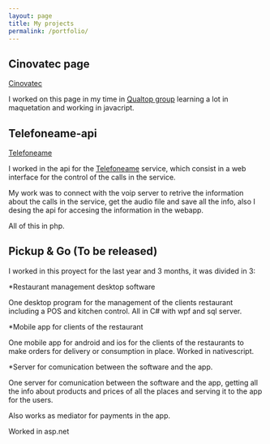 ```yaml
---
layout: page
title: My projects
permalink: /portfolio/
---
```


Cinovatec page
-----------------

[Cinovatec](https://cinovatec.com/)

I worked on this page in my time in [Qualtop group](http://qualtop.com/) learning a lot in maquetation 
and working in javacript.


Telefoneame-api
-----------------

[Telefoneame](https://www.telefoneame.com.mx/)

I worked in the api for the [Telefoneame](https://www.telefoneame.com.mx/) service, which consist in 
a web interface for the control of the calls in the service.

My work was to connect with the voip server to retrive the information about the calls in the service, 
get the audio file and save all the info, also I desing the api for accesing the information in the webapp.

All of this in php.

Pickup & Go (To be released)
--------------------------------

I worked in this proyect for the last year and 3 months, it was divided in 3:

 *Restaurant management desktop software

   One desktop program for the management of the clients restaurant including a POS and kitchen control. 
   All in C# with wpf and sql server.

 *Mobile app for clients of the restaurant

   One mobile app for android and ios for the clients of the restaurants to make orders for delivery or 
   consumption in place. Worked in nativescript.

 *Server for comunication between the software and the app.

   One server for comunication between the software and the app, getting all the info about products and 
   prices of all the places and serving it to the app for the users. 
   
   Also works as mediator for payments in the app. 

   Worked in asp.net

